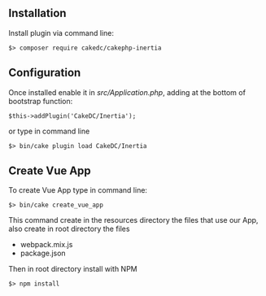 ## Installation

Install plugin via command line:

```
$> composer require cakedc/cakephp-inertia
```

## Configuration

Once installed enable it in *src/Application.php*, adding at the bottom of bootstrap function:

```
$this->addPlugin('CakeDC/Inertia');
```

or type in command line

```
$> bin/cake plugin load CakeDC/Inertia
```


## Create Vue App

To create Vue App type in command line:

```
$> bin/cake create_vue_app
```

This command create in the resources directory the files that use our App, also create in root directory the files
- webpack.mix.js
- package.json

Then in root directory install with NPM

```
$> npm install
```